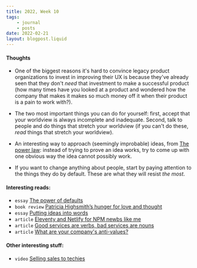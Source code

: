 ```yaml
---
title: 2022, Week 10
tags: 
    - journal
    - posts
date: 2022-02-21
layout: blogpost.liquid
---
```


#### Thoughts

* One of the biggest reasons it's hard to convince legacy product organizations to invest in improving their UX is because they've already seen that they don't _need_ that investment to make a successful product (how many times have you looked at a product and wondered how the company that makes it makes so much money off it when their product is a pain to work with?). 

* The two most important things you can do for yourself: first, accept that your worldview is always incomplete and inadequate. Second, talk to people and do things that stretch your worldview (if you can't do these, _read_ things that stretch your worldview).  

* An interesting way to approach (seemingly improbable) ideas, from [The power law](https://www.amazon.com/Power-Law-Venture-Capital-Making/dp/052555999X):  instead of trying to prove an idea works, try to come up with one obvious way the idea cannot possibly work. 

* If you want to change anything about people, start by paying attention to the things they do by default. These are what they will resist _the most_.

#### Interesting reads:

* `essay` [The power of defaults](https://julian.digital/2021/12/20/the-power-of-defaults/) 
* `book review` [Patricia Highsmith’s hunger for love and thought](https://www.prospectmagazine.co.uk/arts-and-books/patricia-highsmith-diaries-notebooks-review-ian-rankin) 
* `essay` [Putting ideas into words](http://paulgraham.com/words.html)
* `article` [Eleventy and Netlify for NPM newbs like me](https://www.dandenney.com/posts/front-end-dev/eleventy-and-netlify-for-npm-newbs/)
* `article` [Good services are verbs, bad services are nouns](https://designnotes.blog.gov.uk/2015/06/22/good-services-are-verbs-2/)
* `article` [What are your company's anti-values?](https://willsewell.com/posts/2022-02-15-what-are-your-companys-anti-values.html)

#### Other interesting stuff:

* `video` [Selling sales to techies](https://vimeo.com/96703844)
